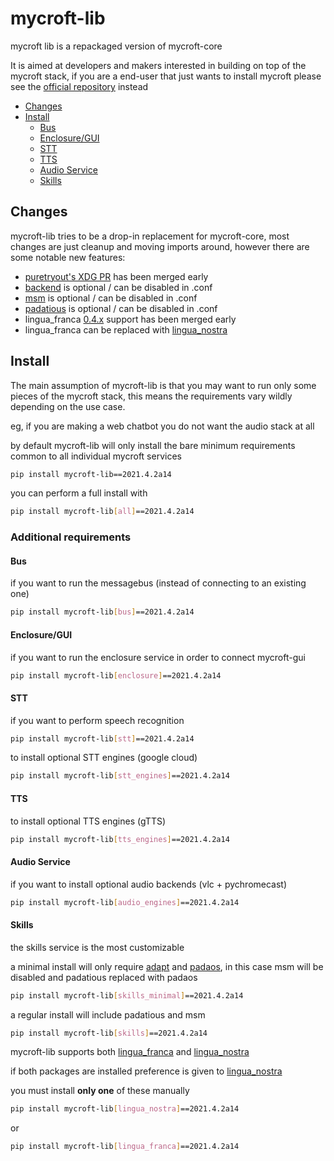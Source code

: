# mycroft-lib

mycroft lib is a repackaged version of mycroft-core

It is aimed at developers and makers interested in building on top of the 
mycroft stack, if you are a end-user that just wants to install mycroft 
please see the [official repository](https://github.com/MycroftAI/mycroft-core/) instead

* [Changes](#changes)
* [Install](#install)
    - [Bus](#bus)
    - [Enclosure/GUI](#enclosure-gui)
    - [STT](#stt)
    - [TTS](#tts)
    - [Audio Service](#audio-service)
    - [Skills](#skills)
    

## Changes

mycroft-lib tries to be a drop-in replacement for mycroft-core, most 
changes are just cleanup and moving imports around, however there are some 
notable new features:

- [puretryout's XDG PR](https://github.com/MycroftAI/mycroft-core/pull/2803) has been merged early
- [backend](https://github.com/HelloChatterbox/mycroft-lib/pull/9) is optional / can be disabled in .conf
- [msm](https://github.com/HelloChatterbox/mycroft-lib/pull/24) is optional / can be disabled in .conf
- [padatious](https://github.com/HelloChatterbox/mycroft-lib/pull/23) is optional / can be disabled in .conf
- lingua_franca [0.4.x](https://github.com/MycroftAI/mycroft-core/pull/2772) support has been merged early
- lingua_franca can be replaced with [lingua_nostra](https://github.com/HelloChatterbox/lingua-nostra)


## Install

The main assumption of mycroft-lib is that you may want to run only some 
pieces of the mycroft stack, this means the requirements vary wildly 
depending on the use case.

eg, if you are making a web chatbot you do not want the audio stack at all

by default mycroft-lib will only install the bare minimum requirements 
common to all individual mycroft services

```bash
pip install mycroft-lib==2021.4.2a14
```

you can perform a full install with
```bash
pip install mycroft-lib[all]==2021.4.2a14
```

### Additional requirements

#### Bus

if you want to run the messagebus (instead of connecting to an existing one)
```bash
pip install mycroft-lib[bus]==2021.4.2a14
```

#### Enclosure/GUI

if you want to run the enclosure service in order to connect mycroft-gui

```bash
pip install mycroft-lib[enclosure]==2021.4.2a14
```

#### STT

if you want to perform speech recognition
```bash
pip install mycroft-lib[stt]==2021.4.2a14
```

to install optional STT engines (google cloud)
```bash
pip install mycroft-lib[stt_engines]==2021.4.2a14
```

#### TTS
to install optional TTS engines (gTTS)
```bash
pip install mycroft-lib[tts_engines]==2021.4.2a14
```

#### Audio Service

if you want to install optional audio backends (vlc + pychromecast)
```bash
pip install mycroft-lib[audio_engines]==2021.4.2a14
```

#### Skills

the skills service is the most customizable

a minimal install will only require [adapt](https://github.com/MycroftAI/adapt) and [padaos](https://github.com/MycroftAI/padaos), in this case 
msm will be disabled and padatious replaced with padaos
```bash
pip install mycroft-lib[skills_minimal]==2021.4.2a14
```

a regular install will include padatious and msm
```bash
pip install mycroft-lib[skills]==2021.4.2a14
```

mycroft-lib supports both [lingua_franca](https://github.com/MycroftAI/lingua-franca) and [lingua_nostra](https://github.com/HelloChatterbox/lingua-nostra)

if both packages are installed preference is given to [lingua_nostra](https://github.com/HelloChatterbox/lingua-nostra)

you must install **only one** of these manually

```bash
pip install mycroft-lib[lingua_nostra]==2021.4.2a14
```
or
```bash
pip install mycroft-lib[lingua_franca]==2021.4.2a14
```